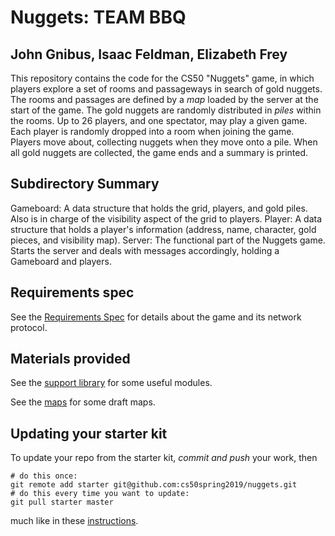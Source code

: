 # Nuggets: TEAM BBQ
## John Gnibus, Isaac Feldman, Elizabeth Frey

This repository contains the code for the CS50 "Nuggets" game, in which players explore a set of rooms and passageways in search of gold nuggets.
The rooms and passages are defined by a *map* loaded by the server at the start of the game.
The gold nuggets are randomly distributed in *piles* within the rooms.
Up to 26 players, and one spectator, may play a given game.
Each player is randomly dropped into a room when joining the game.
Players move about, collecting nuggets when they move onto a pile.
When all gold nuggets are collected, the game ends and a summary is printed.

## Subdirectory Summary
Gameboard: A data structure that holds the grid, players, and gold piles. Also is in charge of the visibility aspect of the grid to players. 
Player: A data structure that holds a player's information (address, name, character, gold pieces, and visibility map).
Server: The functional part of the Nuggets game. Starts the server and deals with messages accordingly, holding a Gameboard and players. 

## Requirements spec

See the [Requirements Spec](REQUIREMENTS.md) for details about the game and its network protocol.

## Materials provided

See the [support library](support/README.md) for some useful modules.

See the [maps](maps/README.md) for some draft maps.

## Updating your starter kit

To update your repo from the starter kit, *commit and push* your work, then

    # do this once:
    git remote add starter git@github.com:cs50spring2019/nuggets.git
    # do this every time you want to update:
    git pull starter master

much like in these [instructions](https://www.cs.dartmouth.edu/~cs50/Labs/updates.html).
